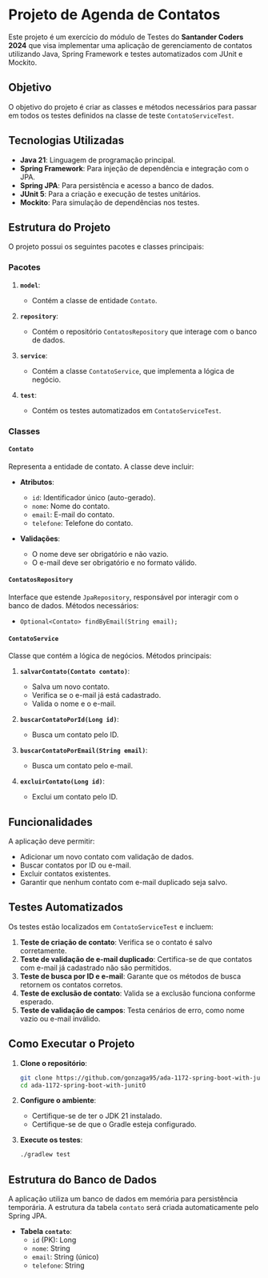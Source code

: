 # Projeto de Agenda de Contatos

Este projeto é um exercício do módulo de Testes do **Santander Coders 2024** que visa implementar uma aplicação de gerenciamento de contatos utilizando Java, Spring Framework e testes automatizados com JUnit e Mockito.

## Objetivo

O objetivo do projeto é criar as classes e métodos necessários para passar em todos os testes definidos na classe de teste `ContatoServiceTest`.

## Tecnologias Utilizadas

- **Java 21**: Linguagem de programação principal.
- **Spring Framework**: Para injeção de dependência e integração com o JPA.
- **Spring JPA**: Para persistência e acesso a banco de dados.
- **JUnit 5**: Para a criação e execução de testes unitários.
- **Mockito**: Para simulação de dependências nos testes.

## Estrutura do Projeto

O projeto possui os seguintes pacotes e classes principais:

### Pacotes

1. **`model`**:
    - Contém a classe de entidade `Contato`.

2. **`repository`**:
    - Contém o repositório `ContatosRepository` que interage com o banco de dados.

3. **`service`**:
    - Contém a classe `ContatoService`, que implementa a lógica de negócio.

4. **`test`**:
    - Contém os testes automatizados em `ContatoServiceTest`.

### Classes

#### `Contato`
Representa a entidade de contato. A classe deve incluir:

- **Atributos**:
    - `id`: Identificador único (auto-gerado).
    - `nome`: Nome do contato.
    - `email`: E-mail do contato.
    - `telefone`: Telefone do contato.

- **Validações**:
    - O nome deve ser obrigatório e não vazio.
    - O e-mail deve ser obrigatório e no formato válido.

#### `ContatosRepository`
Interface que estende `JpaRepository`, responsável por interagir com o banco de dados. Métodos necessários:

- `Optional<Contato> findByEmail(String email);`

#### `ContatoService`
Classe que contém a lógica de negócios. Métodos principais:

1. **`salvarContato(Contato contato)`**:
    - Salva um novo contato.
    - Verifica se o e-mail já está cadastrado.
    - Valida o nome e o e-mail.

2. **`buscarContatoPorId(Long id)`**:
    - Busca um contato pelo ID.

3. **`buscarContatoPorEmail(String email)`**:
    - Busca um contato pelo e-mail.

4. **`excluirContato(Long id)`**:
    - Exclui um contato pelo ID.

## Funcionalidades

A aplicação deve permitir:

- Adicionar um novo contato com validação de dados.
- Buscar contatos por ID ou e-mail.
- Excluir contatos existentes.
- Garantir que nenhum contato com e-mail duplicado seja salvo.

## Testes Automatizados

Os testes estão localizados em `ContatoServiceTest` e incluem:

1. **Teste de criação de contato**: Verifica se o contato é salvo corretamente.
2. **Teste de validação de e-mail duplicado**: Certifica-se de que contatos com e-mail já cadastrado não são permitidos.
3. **Teste de busca por ID e e-mail**: Garante que os métodos de busca retornem os contatos corretos.
4. **Teste de exclusão de contato**: Valida se a exclusão funciona conforme esperado.
5. **Teste de validação de campos**: Testa cenários de erro, como nome vazio ou e-mail inválido.

## Como Executar o Projeto

1. **Clone o repositório**:
   ```bash
   git clone https://github.com/gonzaga95/ada-1172-spring-boot-with-junit
   cd ada-1172-spring-boot-with-junitO
   ```

2. **Configure o ambiente**:
    - Certifique-se de ter o JDK 21 instalado.
    - Certifique-se de que o Gradle esteja configurado.

3. **Execute os testes**:
   ```bash
   ./gradlew test
   ```

## Estrutura do Banco de Dados

A aplicação utiliza um banco de dados em memória para persistência temporária. A estrutura da tabela `contato` será criada automaticamente pelo Spring JPA.

- **Tabela `contato`**:
    - `id` (PK): Long
    - `nome`: String
    - `email`: String (único)
    - `telefone`: String

